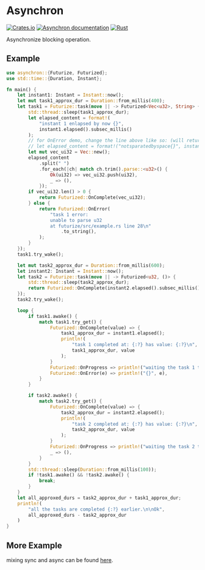 # Asynchron

[![Crates.io](https://img.shields.io/crates/v/asynchron.svg)](https://crates.io/crates/asynchron)
[![Asynchron documentation](https://docs.rs/asynchron/badge.svg)](https://docs.rs/asynchron)
[![Rust](https://github.com/Ar37-rs/asynchron/actions/workflows/rust.yml/badge.svg)](https://github.com/Ar37-rs/asynchron/actions/workflows/rust.yml)

Asynchronize blocking operation.

## Example

```rust
use asynchron::{Futurize, Futurized};
use std::time::{Duration, Instant};

fn main() {
    let instant1: Instant = Instant::now();
    let mut task1_approx_dur = Duration::from_millis(400);
    let task1 = Futurize::task(move || -> Futurized<Vec<u32>, String> {
        std::thread::sleep(task1_approx_dur);
        let elapsed_content = format!(
            "instant 1 enlapsed by now {}",
            instant1.elapsed().subsec_millis()
        );
        // for OnError demo, change the line above like so: (will return error)
        // let elapsed_content = format!("notsparatedbyspace{}", instant1.elapsed().subsec_millis();
        let mut vec_ui32 = Vec::new();
        elapsed_content
            .split(" ")
            .for_each(|ch| match ch.trim().parse::<u32>() {
                Ok(ui32) => vec_ui32.push(ui32),
                _ => (),
            });
        if vec_ui32.len() > 0 {
            return Futurized::OnComplete(vec_ui32);
        } else {
            return Futurized::OnError(
                "task 1 error:
                unable to parse u32
                at futurize/src/example.rs line 28\n"
                    .to_string(),
            );
        }
    });
    task1.try_wake();

    let mut task2_approx_dur = Duration::from_millis(600);
    let instant2: Instant = Instant::now();
    let task2 = Futurize::task(move || -> Futurized<u32, ()> {
        std::thread::sleep(task2_approx_dur);
        return Futurized::OnComplete(instant2.elapsed().subsec_millis());
    });
    task2.try_wake();

    loop {
        if task1.awake() {
            match task1.try_get() {
                Futurized::OnComplete(value) => {
                    task1_approx_dur = instant1.elapsed();
                    println!(
                        "task 1 completed at: {:?} has value: {:?}\n",
                        task1_approx_dur, value
                    );
                }
                Futurized::OnProgress => println!("waiting the task 1 to complete\n"),
                Futurized::OnError(e) => println!("{}", e),
            }
        }

        if task2.awake() {
            match task2.try_get() {
                Futurized::OnComplete(value) => {
                    task2_approx_dur = instant2.elapsed();
                    println!(
                        "task 2 completed at: {:?} has value: {:?}\n",
                        task2_approx_dur, value
                    );
                }
                Futurized::OnProgress => println!("waiting the task 2 to complete\n"),
                _ => (),
            }
        }
        std::thread::sleep(Duration::from_millis(100));
        if !task1.awake() && !task2.awake() {
            break;
        }
    }
    let all_approxed_durs = task2_approx_dur + task1_approx_dur;
    println!(
        "all the tasks are completed {:?} earlier.\n\nOk",
        all_approxed_durs - task2_approx_dur
    )
}
```

## More Example

mixing sync and async can be found [here](https://github.com/Ar37-rs/asynchron/tree/main/example).
